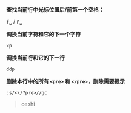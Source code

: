 **查找当前行中光标位置后/前第一个空格：**

`f␣` / `F␣`

**调换当前字符和它的下一个字符**

`xp`

**调换当前行和它的下一行**

`ddp`

**删除本行中的所有 `<pre>` 和 `</pre>`，删除需要提示**

`:s/<\/?pre>//gc`


>ceshi
